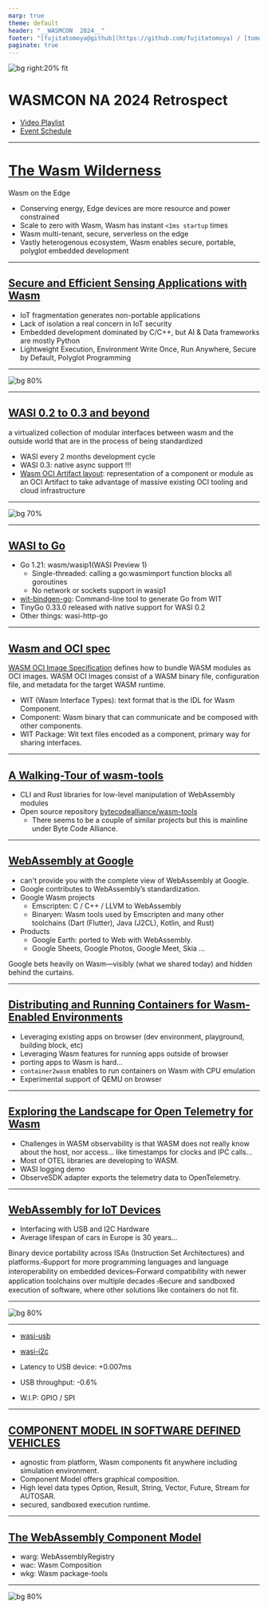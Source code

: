```yaml
---
marp: true
theme: default
header: "__WASMCON  2024__"
footer: "[fujitatomoya@github](https://github.com/fujitatomoya) / [tomoyafujita@linkedin](https://www.linkedin.com/in/tomoya-fujita-5bb656b6/)"
paginate: true
---
```


![bg right:20% fit](./images/WebAssembly_Logo.png)

# WASMCON NA 2024 Retrospect

- [Video Playlist](https://www.youtube.com/playlist?list=PLbzoR-pLrL6o0UD4PoO0H_RnoToEiWBIS)
- [Event Schedule](https://events.linuxfoundation.org/wasmcon/program/schedule/)

<!---
# Comment Here
--->

---

# [The Wasm Wilderness](https://static.sched.com/hosted_files/wasmcon24/12/MON%20-%20V2%20KateThe_Wasm_Wilderness_Goldenring_WasmCon_2024%20%281%29.pptx.pdf?_gl=1*19mqwaz*_gcl_au*MTI1OTI4NjQ4Ny4xNzMzMzU4MDM5*FPAU*MTI1OTI4NjQ4Ny4xNzMzMzU4MDM5)

Wasm on the Edge

- Conserving energy, Edge devices are more resource and power constrained
- Scale to zero with Wasm, Wasm has instant `<1ms startup` times
- Wasm multi-tenant, secure, serverless on the edge
- Vastly heterogenous ecosystem, Wasm enables secure, portable, polyglot embedded development

<!---
# The WebAssembly Specification
# WASI 0.1 and 0.2, The Component Model, Wasm OCI Artifact Layout
--->

---


## [Secure and Efficient Sensing Applications with Wasm](https://static.sched.com/hosted_files/wasmcon24/f6/MON%20-%20Dan%20Midokura%20WasmCon%202024%20Keynote%20Final.pptx.pdf?_gl=1*gf6255*_gcl_au*MTI1OTI4NjQ4Ny4xNzMzMzU4MDM5*FPAU*MTI1OTI4NjQ4Ny4xNzMzMzU4MDM5)

- IoT fragmentation generates non-portable applications
- Lack of isolation a real concern in IoT security
- Embedded development dominated by C/C++, but AI & Data frameworks are mostly Python
- Lightweight Execution, Environment Write Once, Run Anywhere, Secure by Default, Polyglot Programming

<!---
# Comment Here
--->

---

![bg 80%](./images/ResourceConstrainedPlatform.png)

<!---
# Comment Here
--->

---

## [WASI 0.2 to 0.3 and beyond](https://static.sched.com/hosted_files/wasmcon24/b7/WasmCon%202024%20-%20Incrementally%20extending%20WASI%200.2%20to%200.3%20and%20beyond.pdf?_gl=1*zct65f*_gcl_au*MTI1OTI4NjQ4Ny4xNzMzMzU4MDM5*FPAU*MTI1OTI4NjQ4Ny4xNzMzMzU4MDM5)

a virtualized collection of modular interfaces between wasm and the outside world that are in the process of being standardized

- WASI every 2 months development cycle
- WASI 0.3: native async support !!!
- [Wasm OCI Artifact layout](https://tag-runtime.cncf.io/wgs/wasm/deliverables/wasm-oci-artifact/): representation of a component or module as an OCI Artifact to take advantage of massive existing OCI tooling and cloud infrastructure

<!---
# Comment Here
--->

---

![bg 70%](./images/WebAssembly_System_Interface.png)

<!---
# Comment Here
--->

---

## [WASI to Go](https://static.sched.com/hosted_files/wasmcon24/a0/WASI%20to%20Go_%20Write%20Once%2C%20Go%20Anywhere.pdf?_gl=1*1pqodm2*_gcl_au*MTI1OTI4NjQ4Ny4xNzMzMzU4MDM5*FPAU*MTI1OTI4NjQ4Ny4xNzMzMzU4MDM5)

- Go 1.21: wasm/wasip1(WASI Preview 1)
  - Single-threaded: calling a go:wasmimport function blocks all goroutines
  - No network or sockets support in wasip1
- [wit-bindgen-go](https://component-model.bytecodealliance.org/design/wit.html): Command-line tool to generate Go from WIT
- TinyGo 0.33.0 released with native support for WASI 0.2
- Other things: wasi-http-go

<!---
# I believe that what is going on here is to enable Go with WASI and component model.
# so that user can bind and generate the Go/TinyGo to the component model and web assembly.
--->

---

## [Wasm and OCI spec](https://wasmcon24.sched.com/event/1iTbx/contain-yourself-wasm-and-the-oci-spec-taylor-thomas-cosmonic-james-sturtevant-microsoft?iframe=no&w=100%&sidebar=yes&bg=no)

[WASM OCI Image Specification](https://github.com/solo-io/wasm/blob/master/spec/spec.md) defines how to bundle WASM modules as OCI images. WASM OCI Images consist of a WASM binary file, configuration file, and metadata for the target WASM runtime.

- WIT (Wasm Interface Types): text format that is the IDL for Wasm Component.
- Component: Wasm binary that can communicate and be composed with other components.
- WIT Package: Wit text files encoded as a component, primary way for sharing interfaces.

<!---
# demonstrate how to package and distribute Wasm components as OCI artifacts, enabling their seamless integration into existing cloud-native environments. Live demos illustrate the use of common tools to pull Wasm components from a registry and run them across different runtimes, such as runwasi and wasmCloud. The session emphasizes the benefits of using the OCI spec for Wasm, including standardized distribution, discovery, and dependency management.
--->

---

## [A Walking-Tour of wasm-tools](https://static.sched.com/hosted_files/wasmcon24/37/WasmCon%202024_%20A%20Walking%20Tour%20of%20Wasm-Tools.pdf?_gl=1*lbgygs*_gcl_au*MTI1OTI4NjQ4Ny4xNzMzMzU4MDM5*FPAU*MTI1OTI4NjQ4Ny4xNzMzMzU4MDM5)

- CLI and Rust libraries for low-level manipulation of WebAssembly modules
- Open source repository [bytecodealliance/wasm-tools](https://github.com/bytecodealliance/wasm-tools)
  - There seems to be a couple of similar projects but this is mainline under Byte Code Alliance.

<!---
# Comment Here
--->

---

## [WebAssembly at Google](https://static.sched.com/hosted_files/wasmcon24/d7/WebAssembly%20at%20Google%20%28WasmCon%29.pdf?_gl=1*aefvus*_gcl_au*MTI1OTI4NjQ4Ny4xNzMzMzU4MDM5*FPAU*MTI1OTI4NjQ4Ny4xNzMzMzU4MDM5)

- can't provide you with the complete view of WebAssembly at Google.
- Google contributes to WebAssembly’s standardization.
- Google Wasm projects
  - Emscripten: C / C++ / LLVM to WebAssembly
  - Binaryen: Wasm tools used by Emscripten and many other toolchains (Dart (Flutter), Java (J2CL), Kotlin, and Rust)
- Products
  - Google Earth: ported to Web with WebAssembly.
  - Google Sheets, Google Photos, Google Meet, Skia ...

Google bets heavily on Wasm—visibly (what we shared today) and hidden behind the curtains.

<!---
# Comment Here
--->

---

## [Distributing and Running Containers for Wasm-Enabled Environments](https://static.sched.com/hosted_files/wasmcon24/1e/c2w.pdf?_gl=1*1biu0lz*_gcl_au*MTI1OTI4NjQ4Ny4xNzMzMzU4MDM5*FPAU*MTI1OTI4NjQ4Ny4xNzMzMzU4MDM5)

- Leveraging existing apps on browser (dev environment, playground, building block, etc)
- Leveraging Wasm features for running apps outside of browser
- porting apps to Wasm is hard...
- `container2wasm` enables to run containers on Wasm with CPU emulation
- Experimental support of QEMU on browser

<!---
# Comment Here
--->

---

## [Exploring the Landscape for Open Telemetry for Wasm](https://wasmcon24.sched.com/event/1rTpo/exploring-the-landscape-for-open-telemetry-for-wasm-shivay-lamba-couchbase-saiyam-pathak-loft-labs?iframe=no&w=100%&sidebar=yes&bg=no)

- Challenges in WASM observability is that WASM does not really know about the host, nor access... like timestamps for clocks and IPC calls...
- Most of OTEL libraries are developing to WASM.
- WASI logging demo
- ObserveSDK adapter exports the telemetry data to OpenTelemetry. 

<!---
# Comment Here
--->

---

## [WebAssembly for IoT Devices](https://static.sched.com/hosted_files/wasmcon24/5e/2024%20-%20WebAssembly%20for%20IoT%20Devices_%20Interfacing%20with%20USB%20and%20I2C%20Hardware%20-%20Wasmcon-2.pdf)

- Interfacing with USB and I2C Hardware
- Average lifespan of cars in Europe is 30 years...

Binary device portability across ISAs (Instruction Set Architectures) and platforms. ̶Support for more programming languages and language interoperability on embedded devices.̶ Forward compatibility with newer application toolchains over multiple decades .̶Secure and sandboxed execution of software, where other solutions like containers do not fit.

<!---
# Comment Here
--->

---

![bg 80%](./images/WASI_I2C_USB.png)

<!---
# Comment Here
--->

---

- [wasi-usb](https://github.com/WebAssembly/wasi-usb/tree/main)
- [wasi-i2c](https://github.com/WebAssembly/wasi-i2c)

- Latency to USB device: +0.007ms
- USB throughput: -0.6%

- W.I.P: GPIO / SPI

<!---
# Comment Here
--->

---

## [COMPONENT MODEL IN SOFTWARE DEFINED VEHICLES](https://static.sched.com/hosted_files/wasmcon24/3c/WasmCon24_Petig_CM%2BSDV.pdf?_gl=1*12jgzf3*_gcl_au*MTI1OTI4NjQ4Ny4xNzMzMzU4MDM5*FPAU*MTI1OTI4NjQ4Ny4xNzMzMzU4MDM5)

- agnostic from platform, Wasm components fit anywhere including simulation environment.
- Component Model offers graphical composition.
- High level data types Option, Result, String, Vector, Future, Stream for AUTOSAR.
- secured, sandboxed execution runtime.

<!---
# Comment Here
--->

---

## [The WebAssembly Component Model](https://events.linuxfoundation.org/wasmcon/program/schedule/)

- warg: WebAssemblyRegistry
- wac: Wasm Composition
- wkg: Wasm package-tools

<!---
# Comment Here
--->

---

![bg 80%](./images/WorkWithWasmComponent.png)

<!---
# Comment Here
--->
